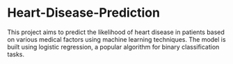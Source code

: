 # Heart-Disease-Prediction
This project aims to predict the likelihood of heart disease in patients based on various medical factors using machine learning techniques. The model is built using logistic regression, a popular algorithm for binary classification tasks.
